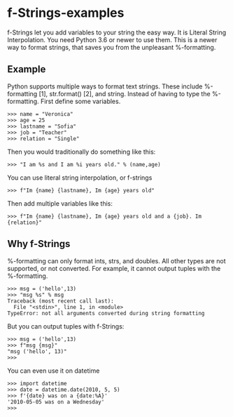 # f-Strings-examples

f-Strings let you add variables to your string the easy way. It is Literal String Interpolation. You need Python 3.6 or newer to use them. This is a newer way to format strings, that saves you from the unpleasant %-formatting.

## Example

Python supports multiple ways to format text strings. These include %-formatting [1], str.format() [2], and string.
Instead of having to type the %-formatting. First define some variables.

```
>>> name = "Veronica"
>>> age = 25
>>> lastname = "Sofia"
>>> job = "Teacher"
>>> relation = "Single"
```

Then you would traditionally do something like this:

```
>>> "I am %s and I am %i years old." % (name,age)
```

You can use literal string interpolation, or f-strings

```
>>> f"Im {name} {lastname}, Im {age} years old"
```
Then add multiple variables like this:
```
>>> f"Im {name} {lastname}, Im {age} years old and a {job}. Im {relation}"
```

## Why f-Strings

%-formatting can only format ints, strs, and doubles. All other types are not supported, or not converted. For example, it cannot output tuples with the %-formatting.

```
>>> msg = ('hello',13)
>>> "msg %s" % msg
Traceback (most recent call last):
  File "<stdin>", line 1, in <module>
TypeError: not all arguments converted during string formatting
```

But you can output tuples with f-Strings:

```
>>> msg = ('hello',13)
>>> f"msg {msg}"
"msg ('hello', 13)"
>>>
```

You can even use it on datetime

```
>>> import datetime
>>> date = datetime.date(2010, 5, 5)
>>> f'{date} was on a {date:%A}'
'2010-05-05 was on a Wednesday'
>>> 
```
